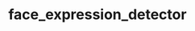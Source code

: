 # face_expression_detector

<blockquote class="imgur-embed-pub" lang="en" data-id="a/rnP0S"><a href="//imgur.com/rnP0S"></a></blockquote><script async src="//s.imgur.com/min/embed.js" charset="utf-8"></script>
